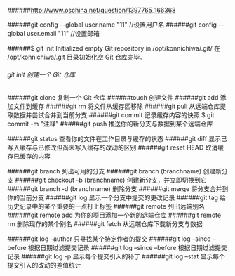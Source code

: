 

######http://www.oschina.net/question/1397765_166368

######git config --global user.name "11" //设置用户名 
######git config --global user.email "11" //设置邮箱

######$ git init Initialized empty Git repository in /opt/konnichiwa/.git/
在 /opt/konnichiwa/.git 目录初始化空 Git 仓库完毕。

###### git init 创建一个 Git 仓库
######git clone 复制一个 Git 仓库
######touch 创建文件
######git add 添加文件到缓存
######git rm 将文件从缓存区移除
######git pull 从远端仓库提取数据并尝试合并到当前分支
######git commit 记录缓存内容的快照  $ git commit -m "注释"
######git push 推送你的新分支与数据到某个远端仓库

######git status 查看你的文件在工作目录与缓存的状态 
######git diff 显示已写入缓存与已修改但尚未写入缓存的改动的区别
######git reset HEAD 取消缓存已缓存的内容

######git branch 列出可用的分支
######git branch (branchname) 创建新分支
######git checkout -b (branchname) 创建新分支，并立即切换到它
######git branch -d (branchname) 删除分支
######git merge 将分支合并到你的当前分支
######git log 显示一个分支中提交的更改记录
######git tag 给历史记录中的某个重要的一点打上标签
######git remote 列出远端别名
######git remote add 为你的项目添加一个新的远端仓库
######git remote rm 删除现存的某个别名
######git fetch 从远端仓库下载新分支与数据  


######git log –author 只寻找某个特定作者的提交
######git log –since –before 根据日期过滤提交记录
######git log –since –before 根据日期过滤提交记录
######git log -p 显示每个提交引入的补丁
######git log –stat 显示每个提交引入的改动的差值统计




















